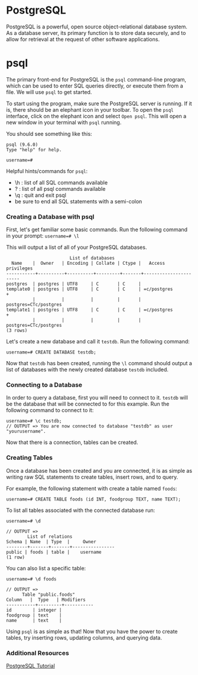 # PostgreSQL

PostgreSQL is a powerful, open source object-relational database system. As a database server, its primary function is to store data securely, and to allow for retrieval at the request of other software applications.


# psql

The primary front-end for PostgreSQL is the `psql` command-line program, which can be used to enter SQL queries directly, or execute them from a file. We will use `psql` to get started.

To start using the program, make sure the PostgreSQL server is running. If it is, there should be an elephant icon in your toolbar. To open the `psql` interface, click on the elephant icon and select `Open psql`. This will open a new window in your terminal with `psql` running.

You should see something like this:
```
psql (9.6.0)
Type "help" for help.

username=#
```

Helpful hints/commands for `psql`:
- \h : list of all SQL commands available
- \? : list of all psql commands available
- \q : quit and exit psql
- be sure to end all SQL statements with a semi-colon


### Creating a Database with psql

First, let's get familiar some basic commands. Run the following command in your prompt: `username=# \l`

This will output a list of all of your PostgreSQL databases.

```
                        List of databases
  Name    |  Owner   | Encoding | Collate | Ctype |   Access privileges   
-----------+----------+----------+---------+-------+-----------------------
postgres  | postgres | UTF8     | C       | C     |
template0 | postgres | UTF8     | C       | C     | =c/postgres          +
          |          |          |         |       | postgres=CTc/postgres
template1 | postgres | UTF8     | C       | C     | =c/postgres          +
          |          |          |         |       | postgres=CTc/postgres
(3 rows)
```

Let's create a new database and call it `testdb`. Run the following command:

`username=# CREATE DATABASE testdb;`

Now that `testdb` has been created, running the `\l` command should output a list of databases with the newly created database `testdb` included.


### Connecting to a Database

In order to query a database, first you will need to connect to it. `testdb` will be the database that will be connected to for this example. Run the following command to connect to it:

```
username=# \c testdb;
// OUTPUT => You are now connected to database "testdb" as user "yourusername".
```

Now that there is a connection, tables can be created.


### Creating Tables

Once a database has been created and you are connected, it is as simple as writing raw SQL statements to create tables, insert rows, and to query.

For example, the following statement with create a table named `foods`:

`username=# CREATE TABLE foods (id INT, foodgroup TEXT, name TEXT);`

To list all tables associated with the connected database run:

```
username=# \d

// OUTPUT =>
        List of relations
Schema | Name  | Type  |     Owner      
--------+-------+-------+----------------
public | foods | table |    username
(1 row)
```

You can also list a specific table:

```
username=# \d foods

// OUTPUT =>
      Table "public.foods"
Column   |  Type   | Modifiers
-----------+---------+-----------
id        | integer |
foodgroup | text    |
name      | text    |
```

Using `psql` is as simple as that! Now that you have the power to create tables, try inserting rows, updating columns, and querying data.


### Additional Resources

[PostgreSQL Tutorial](https://www.tutorialspoint.com/postgresql/index.htm)
